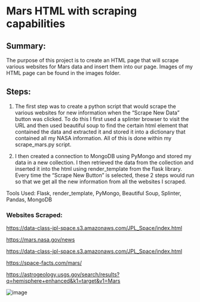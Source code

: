 # Mars HTML with scraping capabilities

## Summary: 
   The purpose of this project is to create an HTML page that will scrape various websites for Mars data and insert them into our page. Images of my HTML page can be found in the    images folder. 
## Steps: 
   1)	The first step was to create a python script that would scrape the various websites for new information when the “Scrape New Data” button was clicked. To do this I first           used a splinter browser to visit the URL and then used beautiful soup to find the certain html element that contained the data and extracted it and stored it into a               dictionary that contained all my NASA information.  All of this is done within my scrape_mars.py script.

   2)	I then created a connection to MongoDB using PyMongo and stored my data in a new collection. I then retrieved the data from the collection and inserted it into the html           using render_template from the flask library. Every time the “Scrape New Button” is selected, these 2 steps would run so that we get all the new information from all the            websites I scraped. 

Tools Used: Flask, render_template, PyMongo, Beautiful Soup, Splinter, Pandas, MongoDB

### Websites Scraped:

https://data-class-jpl-space.s3.amazonaws.com/JPL_Space/index.html

https://mars.nasa.gov/news

https://data-class-jpl-space.s3.amazonaws.com/JPL_Space/index.html

https://space-facts.com/mars/

https://astrogeology.usgs.gov/search/results?q=hemisphere+enhanced&k1=target&v1=Mars
    
   ![image](https://user-images.githubusercontent.com/63375741/114313466-a3f5e200-9ac4-11eb-8e65-a0a8e20d99f1.png)

 


